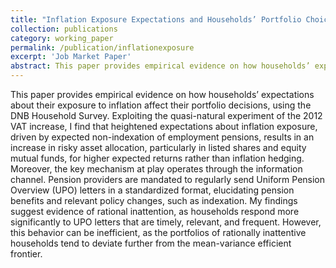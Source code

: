 ```yaml
---
title: "Inflation Exposure Expectations and Households’ Portfolio Choices"
collection: publications
category: working_paper
permalink: /publication/inflationexposure
excerpt: 'Job Market Paper'
abstract: This paper provides empirical evidence on how households’ expectations about their exposure to inflation affect their portfolio decisions, using the DNB Household Survey. Exploiting the quasi-natural experiment of the 2012 VAT increase, I find that heightened expectations about inflation exposure, driven by expected non-indexation of employment pensions, results in an increase in risky asset allocation, particularly in listed shares and equity mutual funds, for higher expected returns rather than inflation hedging. Moreover, the key mechanism at play operates through the information channel. Pension providers are mandated to regularly send Uniform Pension Overview (UPO) letters in a standardized format, elucidating pension benefits and relevant policy changes, such as indexation. My findings suggest evidence of rational inattention, as households respond more significantly to UPO letters that are timely, relevant, and frequent. However, this behavior can be inefficient, as the portfolios of rationally inattentive households tend to deviate further from the mean-variance efficient frontier.
---
```


This paper provides empirical evidence on how households’ expectations about their exposure to inflation affect their portfolio decisions, using the DNB Household Survey. Exploiting the quasi-natural experiment of the 2012 VAT increase, I find that heightened expectations about inflation exposure, driven by expected non-indexation of employment pensions, results in an increase in risky asset allocation, particularly in listed shares and equity mutual funds, for higher expected returns rather than inflation hedging. Moreover, the key mechanism at play operates through the information channel. Pension providers are mandated to regularly send Uniform Pension Overview (UPO) letters in a standardized format, elucidating pension benefits and relevant policy changes, such as indexation. My findings suggest evidence of rational inattention, as households respond more significantly to UPO letters that are timely, relevant, and frequent. However, this behavior can be inefficient, as the portfolios of rationally inattentive households tend to deviate further from the mean-variance efficient frontier.
